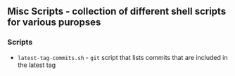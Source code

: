 ## Misc Scripts - collection of different shell scripts for various puropses

### Scripts

- `latest-tag-commits.sh` - `git` script that lists commits that are included in the latest tag
